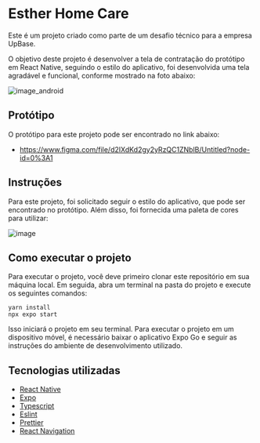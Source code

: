 # Esther Home Care

Este é um projeto criado como parte de um desafio técnico para a empresa UpBase.

O objetivo deste projeto é desenvolver a tela de contratação do protótipo em React Native, seguindo o estilo do aplicativo, foi desenvolvida uma tela agradável e funcional, conforme mostrado na foto abaixo:

![image_android](https://user-images.githubusercontent.com/80495195/233404361-79c30b0f-db11-40e7-a76a-f6937f6e4b1a.jpeg)

## Protótipo

O protótipo para este projeto pode ser encontrado no link abaixo:

- https://www.figma.com/file/d2IXdKd2gy2yRzQC1ZNblB/Untitled?node-id=0%3A1

## Instruções

Para este projeto, foi solicitado seguir o estilo do aplicativo, que pode ser encontrado no protótipo. Além disso, foi fornecida uma paleta de cores para utilizar:

![image](https://user-images.githubusercontent.com/80495195/233400821-b11a60fd-1131-4b54-817d-00bf340890c5.png)

## Como executar o projeto

Para executar o projeto, você deve primeiro clonar este repositório em sua máquina local. Em seguida, abra um terminal na pasta do projeto e execute os seguintes comandos:

```
yarn install
npx expo start
```

Isso iniciará o projeto em seu terminal. Para executar o projeto em um dispositivo móvel, é necessário baixar o aplicativo Expo Go e seguir as instruções do ambiente de desenvolvimento utilizado.

## Tecnologias utilizadas
- [React Native](https://reactnative.dev)
- [Expo](https://expo.dev)
- [Typescript](https://www.typescriptlang.org)
- [Eslint](https://eslint.org)
- [Prettier](https://prettier.io)
- [React Navigation](https://reactnavigation.org)
